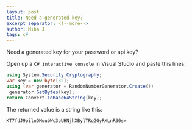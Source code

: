 ```yaml
---
layout: post
title: Need a generated key?
excerpt_separator: <!--more-->
author: Miha J.
tags: c#
---
```


Need a generated key for your password or api key?

Open up a `C# interactive console` in Visual Studio and paste this lines:

```csharp
using System.Security.Cryptography;
var key = new byte[32];
using (var generator = RandomNumberGenerator.Create())
 generator.GetBytes(key);
return Convert.ToBase64String(key);
```

The returned value is a string like this:

`KT7fdJ9pilnOMuubWc3oUHNjhXBylTRqGGyRXLnR30s=`
